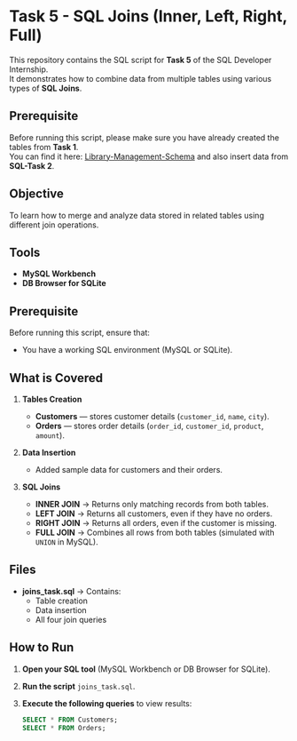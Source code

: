 # Task 5 - SQL Joins (Inner, Left, Right, Full)

This repository contains the SQL script for **Task 5** of the SQL Developer Internship.  
It demonstrates how to combine data from multiple tables using various types of **SQL Joins**.

## Prerequisite
Before running this script, please make sure you have already created the tables from **Task 1**.  
You can find it here: [Library-Management-Schema](https://github.com/aasritha-atluri/Library-Management-Schema) and also insert data from **SQL-Task 2**.


## Objective
To learn how to merge and analyze data stored in related tables using different join operations.


## Tools
- **MySQL Workbench**  
- **DB Browser for SQLite**


##  Prerequisite
Before running this script, ensure that:
- You have a working SQL environment (MySQL or SQLite).


## What is Covered

1. **Tables Creation**
   - **Customers** — stores customer details (`customer_id`, `name`, `city`).  
   - **Orders** — stores order details (`order_id`, `customer_id`, `product`, `amount`).

2. **Data Insertion**
   - Added sample data for customers and their orders.

3. **SQL Joins**
   - **INNER JOIN** → Returns only matching records from both tables.  
   - **LEFT JOIN** → Returns all customers, even if they have no orders.  
   - **RIGHT JOIN** → Returns all orders, even if the customer is missing.  
   - **FULL JOIN** → Combines all rows from both tables (simulated with `UNION` in MySQL).


## Files
- **joins_task.sql** → Contains: 
  - Table creation  
  - Data insertion  
  - All four join queries


##  How to Run

1. **Open your SQL tool** (MySQL Workbench or DB Browser for SQLite).  
2. **Run the script** `joins_task.sql`.  
3. **Execute the following queries** to view results:

   ```sql
   SELECT * FROM Customers;
   SELECT * FROM Orders;
